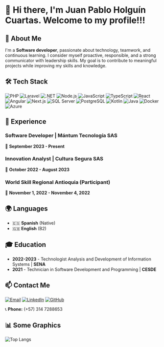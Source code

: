 # 👋 Hi there, I'm Juan Pablo Holguín Cuartas. Welcome to my profile!!!

## 📖 About Me  
I'm a **Software developer**, passionate about technology, teamwork, and continuous learning. I consider myself proactive, responsible, and a strong communicator with leadership skills. My goal is to contribute to meaningful projects while improving my skills and knowledge.  

## 🛠 Tech Stack  
![PHP](https://img.shields.io/badge/PHP-777BB4?style=for-the-badge&logo=php&logoColor=white)
![Laravel](https://img.shields.io/badge/Laravel-FF2D20?style=for-the-badge&logo=laravel&logoColor=white)
![.NET](https://img.shields.io/badge/.NET-512BD4?style=for-the-badge&logo=dotnet&logoColor=white)
![Node.js](https://img.shields.io/badge/Node.js-339933?style=for-the-badge&logo=node.js&logoColor=white)
![JavaScript](https://img.shields.io/badge/JavaScript-F7DF1E?style=for-the-badge&logo=javascript&logoColor=black)
![TypeScript](https://img.shields.io/badge/TypeScript-3178C6?style=for-the-badge&logo=typescript&logoColor=white)
![React](https://img.shields.io/badge/React-61DAFB?style=for-the-badge&logo=react&logoColor=black)
![Angular](https://img.shields.io/badge/Angular-DD0031?style=for-the-badge&logo=angular&logoColor=white)
![Next.js](https://img.shields.io/badge/Next.js-000000?style=for-the-badge&logo=next.js&logoColor=white)
![SQL Server](https://img.shields.io/badge/SQL_Server-CC2927?style=for-the-badge&logo=microsoft-sql-server&logoColor=white)
![PostgreSQL](https://img.shields.io/badge/PostgreSQL-336791?style=for-the-badge&logo=postgresql&logoColor=white)
![Kotlin](https://img.shields.io/badge/Kotlin-0095D5?style=for-the-badge&logo=kotlin&logoColor=white)
![Java](https://img.shields.io/badge/Java-007396?style=for-the-badge&logo=java&logoColor=white)
![Docker](https://img.shields.io/badge/Docker-2496ED?style=for-the-badge&logo=docker&logoColor=white)
![Azure](https://img.shields.io/badge/Azure-0078D4?style=for-the-badge&logo=microsoft-azure&logoColor=white)

## 💼 Experience  
### **Software Developer** | Mántum Tecnología SAS  
📅 **September 2023 - Present**  

### **Innovation Analyst** | Cultura Segura SAS  
📅 **October 2022 - August 2023**  

### **World Skill Regional Antioquia (Participant)**  
📅 **November 1, 2022 - November 4, 2022**  

## 🌍 Languages  
- 🇪🇸 **Spanish** (Native)  
- 🇬🇧 **English** (B2)  

## 🎓 Education  
- **2022-2023** - Technologist Analysis and Development of Information Systems | **SENA** 
- **2021** - Technician in Software Development and Programming | **CESDE**  

## 📫 Contact Me  
[![Email](https://img.shields.io/badge/Email-D14836?style=flat&logo=gmail&logoColor=white)](mailto:jpholguin06@gmail.com) [![LinkedIn](https://img.shields.io/badge/LinkedIn-0077B5?style=flat&logo=linkedin&logoColor=white)](https://www.linkedin.com/in/juanpablo-holguín-cuartas) [![GitHub](https://img.shields.io/badge/GitHub-181717?style=flat&logo=github&logoColor=white)](https://github.com/pabloholguin08)  

📞 **Phone:** (+57) 314 7288653  

## 📊 Some Graphics

![Top Langs](https://github-readme-stats.vercel.app/api/top-langs/?username=pabloholguin08&layout=compact&theme=radical)
